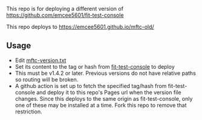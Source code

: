 This repo is for deploying a different version of https://github.com/emcee5601/fit-test-console

This repo deploys to https://emcee5601.github.io/mftc-old/

## Usage
- Edit [mftc-version.txt](mftc-version.txt)
- Set its content to the tag or hash from [fit-test-console](https://github.com/emcee5601/fit-test-console/tags) to deploy
- This must be v1.4.2 or later. Previous versions do not have relative paths so routing will be broken.
- A github action is set up to fetch the specified tag/hash from fit-test-console and deploy it to this repo's Pages url when the version file changes. Since this deploys to the same origin as fit-test-console, only one of these may be installed at a time. Fork this repo to remove that restriction.
